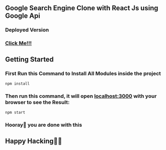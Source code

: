 ## Google Search Engine Clone with React Js using Google Api


### Deployed Version 

### [Click Me!!!](https://quizzical-payne-d3e222.netlify.app/)


## Getting Started


### First Run this Command to Install All Modules inside the project

```
npm install
```

### Then run this command, it will open [localhost:3000](http://localhost:3000/) with your browser to see the Result:


```
npm start
```

### Hooray🥳 you are done with this
## Happy Hacking🎉🎊